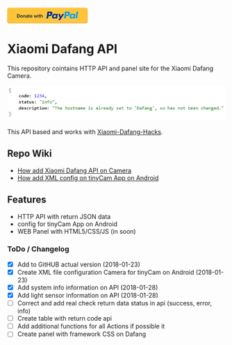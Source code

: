 [![Donate with PayPal](/Assets/donate.en.png)](https://paypal.me/kszere)
# Xiaomi Dafang API
This repository cointains HTTP API and panel site for the Xiaomi Dafang Camera.

![API return data with JSON](/Assets/api-return-json.png)

This API based and works with [Xiaomi-Dafang-Hacks](https://github.com/EliasKotlyar/Xiaomi-Dafang-Hacks).

## Repo Wiki
- [How add Xiaomi Dafang API on Camera](https://github.com/kszere/Xiaomi-Dafang-API/wiki/How-add-Xiaomi-Dafang-API-on-Camera)
- [How add XML config on tinyCam App on Android](https://github.com/kszere/Xiaomi-Dafang-API/wiki/How-add-XML-config-on-tinyCam-App-on-Android)

## Features
- HTTP API with return JSON data
- config for tinyCam App on Android
- WEB Panel with HTML5/CSS/JS (in soon)

### ToDo / Changelog
- [x] Add to GitHUB actual version (2018-01-23)
- [x] Create XML file configuration Camera for tinyCam on Android (2018-01-23)
- [x] Add system info information on API (2018-01-28)
- [x] Add light sensor information on API (2018-01-28)
- [ ] Correct and add real check return data status in api (success, error, info)
- [ ] Create table with return code api
- [ ] Add additional functions for all Actions if possible it
- [ ] Create panel with framework CSS on Dafang
